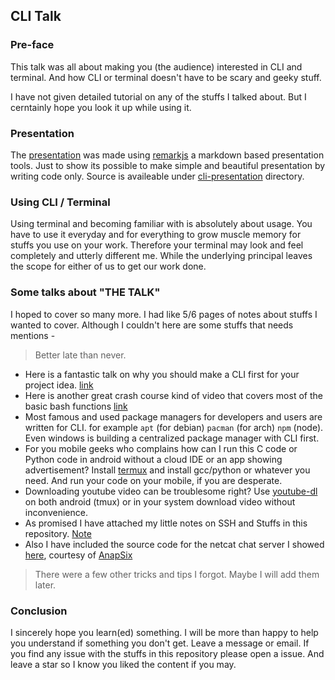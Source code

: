 ## CLI Talk

### Pre-face
This talk was all about making you (the audience) interested in CLI and terminal. And how CLI or terminal doesn't have to be scary and geeky stuff. 

I have not given detailed tutorial on any of the stuffs I talked about. But I cerntainly hope you look it up while using it.

### Presentation
The [presentation](cli-presentation/out.pdf) was made using [remarkjs](https://remarkjs.com/) a markdown based presentation tools. Just to show its possible to make simple and beautiful presentation by writing code only. 
Source is availeable under [cli-presentation](cli-presentation) directory.

### Using CLI / Terminal
Using terminal and becoming familiar with is absolutely about usage. You have to use it everyday and for everything to grow muscle memory for stuffs you use on your work. Therefore your terminal may look and feel completely and utterly different me. While the underlying principal leaves the scope for either of us to get our work done. 


### Some talks about "THE TALK"
I hoped to cover so many more. I had like 5/6 pages of notes about stuffs I wanted to cover. Although I couldn't here are some stuffs that needs mentions - 

> Better late than never.

* Here is a fantastic talk on why you should make a CLI first for your project idea. [link](https://www.youtube.com/watch?v=7qLNrcYkQiY)
* Here is another great crash course kind of video that covers most of the basic bash functions [link](https://www.youtube.com/watch?v=oxuRxtrO2Ag)
* Most famous and used package managers for developers and users are written for CLI. for example `apt` (for debian) `pacman` (for arch) `npm` (node). Even windows is building a centralized package manager with CLI first. 
* For you mobile geeks who complains how can I run this C code or Python code in android without a cloud IDE or an app showing advertisement? Install [termux](https://play.google.com/store/apps/details?id=com.termux) and install gcc/python or whatever you need. And run your code on your mobile, if you are desperate. 
* Downloading youtube video can be troublesome right? Use [youtube-dl](http://yt-dl.org/) on both android (tmux) or in your system download video without inconvenience. 
* As promised I have attached my little notes on SSH and Stuffs in this repository. [Note](extra/ssh_and_stuffs.pdf)
* Also I have included the source code for the netcat chat server I showed [here](netcat-chat), courtesy of [AnapSix](https://gist.github.com/anapsix/11192713)
> There were a few other tricks and tips I forgot. Maybe I will add them later. 

### Conclusion
I sincerely hope you learn(ed) something. I will be more than happy to help you understand if something you don't get. Leave a message or email. If you find any issue with the stuffs in this repository please open a issue. And leave a star so I know you liked the content if you may.